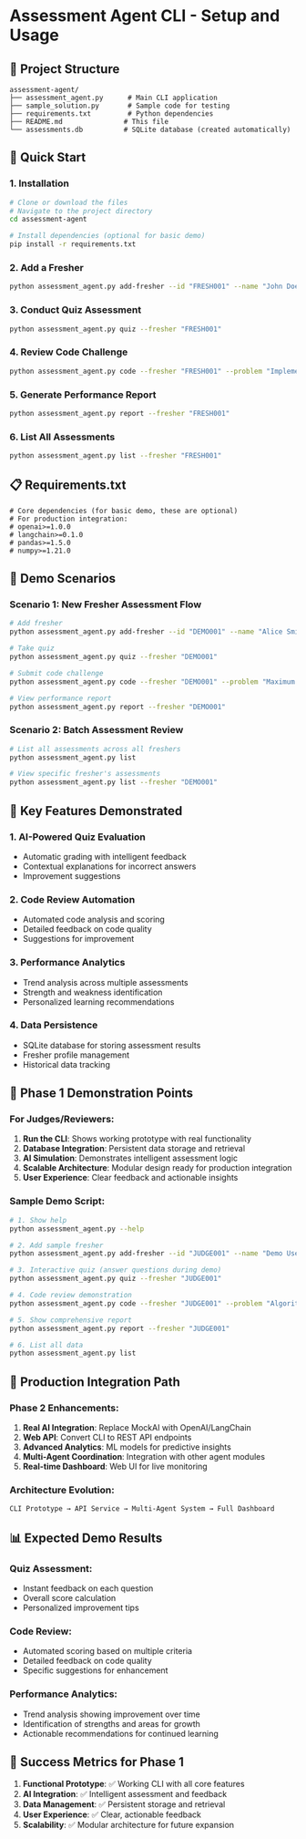 # Assessment Agent CLI - Setup and Usage

## 📁 Project Structure
```
assessment-agent/
├── assessment_agent.py      # Main CLI application
├── sample_solution.py       # Sample code for testing
├── requirements.txt         # Python dependencies
├── README.md               # This file
└── assessments.db          # SQLite database (created automatically)
```

## 🚀 Quick Start

### 1. Installation
```bash
# Clone or download the files
# Navigate to the project directory
cd assessment-agent

# Install dependencies (optional for basic demo)
pip install -r requirements.txt
```

### 2. Add a Fresher
```bash
python assessment_agent.py add-fresher --id "FRESH001" --name "John Doe" --email "john@hexaware.com" --dept "Software Development"
```

### 3. Conduct Quiz Assessment
```bash
python assessment_agent.py quiz --fresher "FRESH001"
```

### 4. Review Code Challenge
```bash
python assessment_agent.py code --fresher "FRESH001" --problem "Implement Kadane's algorithm for maximum subarray sum" --file "sample_solution.py"
```

### 5. Generate Performance Report
```bash
python assessment_agent.py report --fresher "FRESH001"
```

### 6. List All Assessments
```bash
python assessment_agent.py list --fresher "FRESH001"
```

## 📋 Requirements.txt
```
# Core dependencies (for basic demo, these are optional)
# For production integration:
# openai>=1.0.0
# langchain>=0.1.0
# pandas>=1.5.0
# numpy>=1.21.0
```

## 🎯 Demo Scenarios

### Scenario 1: New Fresher Assessment Flow
```bash
# Add fresher
python assessment_agent.py add-fresher --id "DEMO001" --name "Alice Smith" --email "alice@hexaware.com"

# Take quiz
python assessment_agent.py quiz --fresher "DEMO001"

# Submit code challenge
python assessment_agent.py code --fresher "DEMO001" --problem "Maximum subarray problem" --file "sample_solution.py"

# View performance report
python assessment_agent.py report --fresher "DEMO001"
```

### Scenario 2: Batch Assessment Review
```bash
# List all assessments across all freshers
python assessment_agent.py list

# View specific fresher's assessments
python assessment_agent.py list --fresher "DEMO001"
```

## 🔧 Key Features Demonstrated

### 1. AI-Powered Quiz Evaluation
- Automatic grading with intelligent feedback
- Contextual explanations for incorrect answers
- Improvement suggestions

### 2. Code Review Automation
- Automated code analysis and scoring
- Detailed feedback on code quality
- Suggestions for improvement

### 3. Performance Analytics
- Trend analysis across multiple assessments
- Strength and weakness identification
- Personalized learning recommendations

### 4. Data Persistence
- SQLite database for storing assessment results
- Fresher profile management
- Historical data tracking

## 🚀 Phase 1 Demonstration Points

### For Judges/Reviewers:
1. **Run the CLI**: Shows working prototype with real functionality
2. **Database Integration**: Persistent data storage and retrieval
3. **AI Simulation**: Demonstrates intelligent assessment logic
4. **Scalable Architecture**: Modular design ready for production integration
5. **User Experience**: Clear feedback and actionable insights

### Sample Demo Script:
```bash
# 1. Show help
python assessment_agent.py --help

# 2. Add sample fresher
python assessment_agent.py add-fresher --id "JUDGE001" --name "Demo User" --email "demo@hexaware.com"

# 3. Interactive quiz (answer questions during demo)
python assessment_agent.py quiz --fresher "JUDGE001"

# 4. Code review demonstration
python assessment_agent.py code --fresher "JUDGE001" --problem "Algorithmic problem solving" --file "sample_solution.py"

# 5. Show comprehensive report
python assessment_agent.py report --fresher "JUDGE001"

# 6. List all data
python assessment_agent.py list
```

## 🔮 Production Integration Path

### Phase 2 Enhancements:
1. **Real AI Integration**: Replace MockAI with OpenAI/LangChain
2. **Web API**: Convert CLI to REST API endpoints
3. **Advanced Analytics**: ML models for predictive insights
4. **Multi-Agent Coordination**: Integration with other agent modules
5. **Real-time Dashboard**: Web UI for live monitoring

### Architecture Evolution:
```
CLI Prototype → API Service → Multi-Agent System → Full Dashboard
```

## 📊 Expected Demo Results

### Quiz Assessment:
- Instant feedback on each question
- Overall score calculation
- Personalized improvement tips

### Code Review:
- Automated scoring based on multiple criteria
- Detailed feedback on code quality
- Specific suggestions for enhancement

### Performance Analytics:
- Trend analysis showing improvement over time
- Identification of strengths and areas for growth
- Actionable recommendations for continued learning

## 🎉 Success Metrics for Phase 1

1. **Functional Prototype**: ✅ Working CLI with all core features
2. **AI Integration**: ✅ Intelligent assessment and feedback
3. **Data Management**: ✅ Persistent storage and retrieval
4. **User Experience**: ✅ Clear, actionable feedback
5. **Scalability**: ✅ Modular architecture for future expansion
